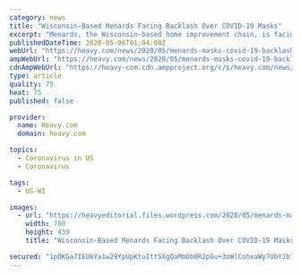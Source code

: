 ```yaml
---
category: news
title: "Wisconsin-Based Menards Facing Backlash Over COVID-19 Masks"
excerpt: "Menards, the Wisconsin-based home improvement chain, is facing anger over its requirement that customers should wear masks because of COVID-19."
publishedDateTime: 2020-05-06T01:04:00Z
webUrl: "https://heavy.com/news/2020/05/menards-masks-covid-19-backlash/"
ampWebUrl: "https://heavy.com/news/2020/05/menards-masks-covid-19-backlash/amp/"
cdnAmpWebUrl: "https://heavy-com.cdn.ampproject.org/c/s/heavy.com/news/2020/05/menards-masks-covid-19-backlash/amp/"
type: article
quality: 75
heat: 75
published: false

provider:
  name: Heavy.com
  domain: heavy.com

topics:
  - Coronavirus in US
  - Coronavirus

tags:
  - US-WI

images:
  - url: "https://heavyeditorial.files.wordpress.com/2020/05/menards-masks.jpg?quality=65&strip=all"
    width: 780
    height: 439
    title: "Wisconsin-Based Menards Facing Backlash Over COVID-19 Masks"

secured: "1pOKGa7IEU6Ya1w29YpUpKtuItt5XgQaMmDb0R2pGu+3oWlCohxaWy7UbYJb7FkJIAixnhLhPge1Tf/Wk3+xIC0PKPfHWG9J06aI3nC6k4/ybqiw8pv57zAJIqSPeN3taU6Y5+jRU0zYgePiQO7geIKJrSug51YqNDFmNXfNEuQOHPaH1zQUPp1TaDeZd+kW1KecfXi4Y9rRefF0baN91Ny32P1N7CgNRVQtSAFR8dX6Ylgl+7DM5iSvAKioquJl+RHLt/3lb5kWeDh5g+4kkCiHv7DxmHhCUOooP7rQ0fEuiduI6dKDdiKxILR7QrXHlkAhbqjZf8/Rc0c/74yoel+qxxKMEt6VdxIk06dSGn7OnQvBlrhBYB7SOe0zinReahV3ybxwzPBa7LlWxdMlWiYsFq/rD7fBLrim2OpKmbJimg94BNCqBan33RPpXH5GWeBxXj032Zf352ENE1FYOoGpcRmiu/TqQ0j9Q/phpVY=;D6h+T+Dn8hxUzlD92zNqbg=="
---
```


